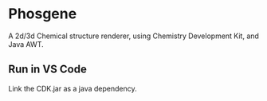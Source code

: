 # Phosgene

A 2d/3d Chemical structure renderer, using Chemistry Development Kit, and Java AWT.

## Run in VS Code

Link the CDK.jar as a java dependency.
